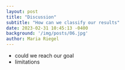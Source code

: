 ```yaml
---
layout: post
title: "Discussion"
subtitle: "How can we classify our results"
date: 2023-02-31 10:45:13 -0400
background: '/img/posts/06.jpg'
author: Maria Riegel
---
```

* could we reach our goal
* limitations